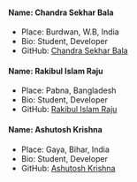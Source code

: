 #### Name: Chandra Sekhar Bala

-   Place: Burdwan, W.B, India
-   Bio: Student, Developer
-   GitHub: [Chandra Sekhar Bala](https://github.com/Chandra-Sekhar-Bala)

#### Name: Rakibul Islam Raju

-   Place: Pabna, Bangladesh
-   Bio: Student, Developer
-   GitHub: [Rakibul Islam Raju](https://github.com/rakibul-islam-raju)

#### Name:  Ashutosh Krishna 
- Place: Gaya, Bihar, India
- Bio: Student, Developer
- GitHub: [Ashutosh Krishna](https://github.com/ashutoshkrris)
